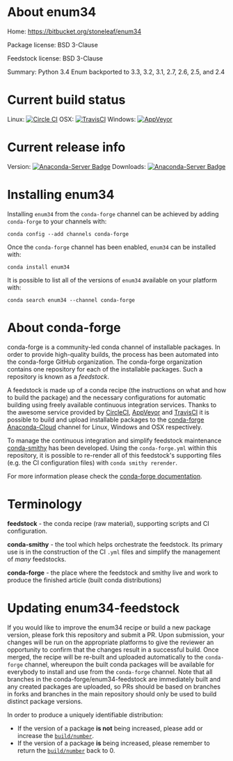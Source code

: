 About enum34
============

Home: https://bitbucket.org/stoneleaf/enum34

Package license: BSD 3-Clause

Feedstock license: BSD 3-Clause

Summary: Python 3.4 Enum backported to 3.3, 3.2, 3.1, 2.7, 2.6, 2.5, and 2.4



Current build status
====================

Linux: [![Circle CI](https://circleci.com/gh/conda-forge/enum34-feedstock.svg?style=shield)](https://circleci.com/gh/conda-forge/enum34-feedstock)
OSX: [![TravisCI](https://travis-ci.org/conda-forge/enum34-feedstock.svg?branch=master)](https://travis-ci.org/conda-forge/enum34-feedstock)
Windows: [![AppVeyor](https://ci.appveyor.com/api/projects/status/github/conda-forge/enum34-feedstock?svg=True)](https://ci.appveyor.com/project/conda-forge/enum34-feedstock/branch/master)

Current release info
====================
Version: [![Anaconda-Server Badge](https://anaconda.org/conda-forge/enum34/badges/version.svg)](https://anaconda.org/conda-forge/enum34)
Downloads: [![Anaconda-Server Badge](https://anaconda.org/conda-forge/enum34/badges/downloads.svg)](https://anaconda.org/conda-forge/enum34)

Installing enum34
=================

Installing `enum34` from the `conda-forge` channel can be achieved by adding `conda-forge` to your channels with:

```
conda config --add channels conda-forge
```

Once the `conda-forge` channel has been enabled, `enum34` can be installed with:

```
conda install enum34
```

It is possible to list all of the versions of `enum34` available on your platform with:

```
conda search enum34 --channel conda-forge
```


About conda-forge
=================

conda-forge is a community-led conda channel of installable packages.
In order to provide high-quality builds, the process has been automated into the
conda-forge GitHub organization. The conda-forge organization contains one repository
for each of the installable packages. Such a repository is known as a *feedstock*.

A feedstock is made up of a conda recipe (the instructions on what and how to build
the package) and the necessary configurations for automatic building using freely
available continuous integration services. Thanks to the awesome service provided by
[CircleCI](https://circleci.com/), [AppVeyor](http://www.appveyor.com/)
and [TravisCI](https://travis-ci.org/) it is possible to build and upload installable
packages to the [conda-forge](https://anaconda.org/conda-forge)
[Anaconda-Cloud](http://docs.anaconda.org/) channel for Linux, Windows and OSX respectively.

To manage the continuous integration and simplify feedstock maintenance
[conda-smithy](http://github.com/conda-forge/conda-smithy) has been developed.
Using the ``conda-forge.yml`` within this repository, it is possible to re-render all of
this feedstock's supporting files (e.g. the CI configuration files) with ``conda smithy rerender``.

For more information please check the [conda-forge documentation](https://conda-forge.org/docs/).

Terminology
===========

**feedstock** - the conda recipe (raw material), supporting scripts and CI configuration.

**conda-smithy** - the tool which helps orchestrate the feedstock.
                   Its primary use is in the construction of the CI ``.yml`` files
                   and simplify the management of *many* feedstocks.

**conda-forge** - the place where the feedstock and smithy live and work to
                  produce the finished article (built conda distributions)


Updating enum34-feedstock
=========================

If you would like to improve the enum34 recipe or build a new
package version, please fork this repository and submit a PR. Upon submission,
your changes will be run on the appropriate platforms to give the reviewer an
opportunity to confirm that the changes result in a successful build. Once
merged, the recipe will be re-built and uploaded automatically to the
`conda-forge` channel, whereupon the built conda packages will be available for
everybody to install and use from the `conda-forge` channel.
Note that all branches in the conda-forge/enum34-feedstock are
immediately built and any created packages are uploaded, so PRs should be based
on branches in forks and branches in the main repository should only be used to
build distinct package versions.

In order to produce a uniquely identifiable distribution:
 * If the version of a package **is not** being increased, please add or increase
   the [``build/number``](http://conda.pydata.org/docs/building/meta-yaml.html#build-number-and-string).
 * If the version of a package **is** being increased, please remember to return
   the [``build/number``](http://conda.pydata.org/docs/building/meta-yaml.html#build-number-and-string)
   back to 0.